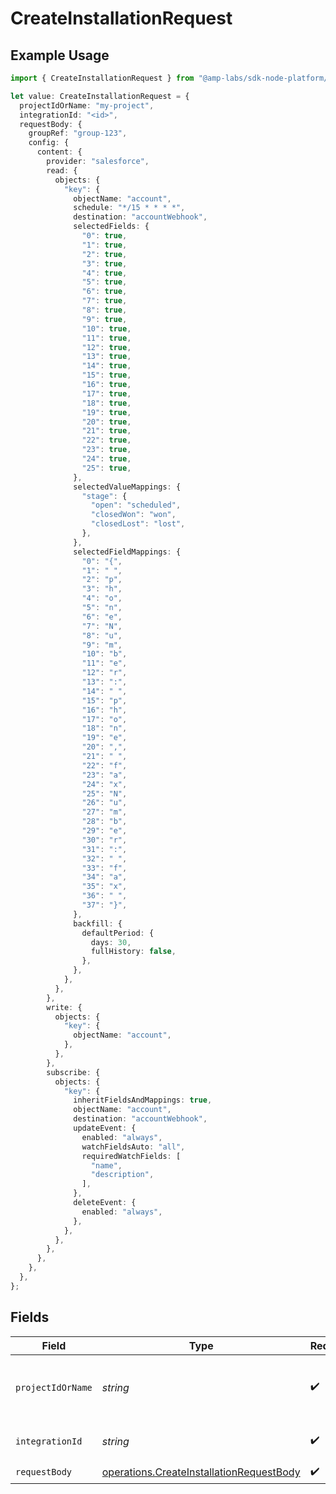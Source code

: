 # CreateInstallationRequest

## Example Usage

```typescript
import { CreateInstallationRequest } from "@amp-labs/sdk-node-platform/models/operations";

let value: CreateInstallationRequest = {
  projectIdOrName: "my-project",
  integrationId: "<id>",
  requestBody: {
    groupRef: "group-123",
    config: {
      content: {
        provider: "salesforce",
        read: {
          objects: {
            "key": {
              objectName: "account",
              schedule: "*/15 * * * *",
              destination: "accountWebhook",
              selectedFields: {
                "0": true,
                "1": true,
                "2": true,
                "3": true,
                "4": true,
                "5": true,
                "6": true,
                "7": true,
                "8": true,
                "9": true,
                "10": true,
                "11": true,
                "12": true,
                "13": true,
                "14": true,
                "15": true,
                "16": true,
                "17": true,
                "18": true,
                "19": true,
                "20": true,
                "21": true,
                "22": true,
                "23": true,
                "24": true,
                "25": true,
              },
              selectedValueMappings: {
                "stage": {
                  "open": "scheduled",
                  "closedWon": "won",
                  "closedLost": "lost",
                },
              },
              selectedFieldMappings: {
                "0": "{",
                "1": " ",
                "2": "p",
                "3": "h",
                "4": "o",
                "5": "n",
                "6": "e",
                "7": "N",
                "8": "u",
                "9": "m",
                "10": "b",
                "11": "e",
                "12": "r",
                "13": ":",
                "14": " ",
                "15": "p",
                "16": "h",
                "17": "o",
                "18": "n",
                "19": "e",
                "20": ",",
                "21": " ",
                "22": "f",
                "23": "a",
                "24": "x",
                "25": "N",
                "26": "u",
                "27": "m",
                "28": "b",
                "29": "e",
                "30": "r",
                "31": ":",
                "32": " ",
                "33": "f",
                "34": "a",
                "35": "x",
                "36": " ",
                "37": "}",
              },
              backfill: {
                defaultPeriod: {
                  days: 30,
                  fullHistory: false,
                },
              },
            },
          },
        },
        write: {
          objects: {
            "key": {
              objectName: "account",
            },
          },
        },
        subscribe: {
          objects: {
            "key": {
              inheritFieldsAndMappings: true,
              objectName: "account",
              destination: "accountWebhook",
              updateEvent: {
                enabled: "always",
                watchFieldsAuto: "all",
                requiredWatchFields: [
                  "name",
                  "description",
                ],
              },
              deleteEvent: {
                enabled: "always",
              },
            },
          },
        },
      },
    },
  },
};
```

## Fields

| Field                                                                                                | Type                                                                                                 | Required                                                                                             | Description                                                                                          | Example                                                                                              |
| ---------------------------------------------------------------------------------------------------- | ---------------------------------------------------------------------------------------------------- | ---------------------------------------------------------------------------------------------------- | ---------------------------------------------------------------------------------------------------- | ---------------------------------------------------------------------------------------------------- |
| `projectIdOrName`                                                                                    | *string*                                                                                             | :heavy_check_mark:                                                                                   | The Ampersand project ID or project name.                                                            | my-project                                                                                           |
| `integrationId`                                                                                      | *string*                                                                                             | :heavy_check_mark:                                                                                   | The integration ID.                                                                                  |                                                                                                      |
| `requestBody`                                                                                        | [operations.CreateInstallationRequestBody](../../models/operations/createinstallationrequestbody.md) | :heavy_check_mark:                                                                                   | N/A                                                                                                  |                                                                                                      |